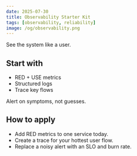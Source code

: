 ```yaml
---
date: 2025-07-30
title: Observability Starter Kit
tags: [observability, reliability]
image: /og/observability.png
---
```


See the system like a user.

## Start with
- RED + USE metrics
- Structured logs
- Trace key flows

Alert on symptoms, not guesses.

## How to apply
- Add RED metrics to one service today.
- Create a trace for your hottest user flow.
- Replace a noisy alert with an SLO and burn rate.


